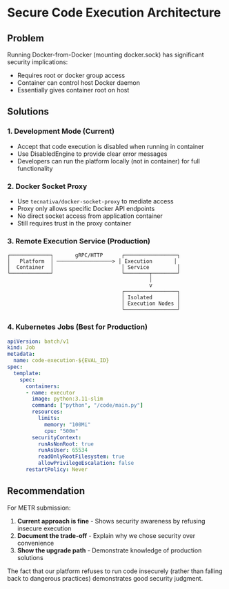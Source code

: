 # Secure Code Execution Architecture

## Problem

Running Docker-from-Docker (mounting docker.sock) has significant security implications:
- Requires root or docker group access
- Container can control host Docker daemon
- Essentially gives container root on host

## Solutions

### 1. Development Mode (Current)
- Accept that code execution is disabled when running in container
- Use DisabledEngine to provide clear error messages
- Developers can run the platform locally (not in container) for full functionality

### 2. Docker Socket Proxy
- Use `tecnativa/docker-socket-proxy` to mediate access
- Proxy only allows specific Docker API endpoints
- No direct socket access from application container
- Still requires trust in the proxy container

### 3. Remote Execution Service (Production)
```
┌─────────────┐       gRPC/HTTP      ┌─────────────────┐
│   Platform  │ ──────────────────> │ Execution       │
│  Container  │                      │ Service         │
└─────────────┘                      └────────┬────────┘
                                              │
                                              v
                                     ┌─────────────────┐
                                     │ Isolated        │
                                     │ Execution Nodes │
                                     └─────────────────┘
```

### 4. Kubernetes Jobs (Best for Production)
```yaml
apiVersion: batch/v1
kind: Job
metadata:
  name: code-execution-${EVAL_ID}
spec:
  template:
    spec:
      containers:
      - name: executor
        image: python:3.11-slim
        command: ["python", "/code/main.py"]
        resources:
          limits:
            memory: "100Mi"
            cpu: "500m"
        securityContext:
          runAsNonRoot: true
          runAsUser: 65534
          readOnlyRootFilesystem: true
          allowPrivilegeEscalation: false
      restartPolicy: Never
```

## Recommendation

For METR submission:
1. **Current approach is fine** - Shows security awareness by refusing insecure execution
2. **Document the trade-off** - Explain why we chose security over convenience
3. **Show the upgrade path** - Demonstrate knowledge of production solutions

The fact that our platform refuses to run code insecurely (rather than falling back to dangerous practices) demonstrates good security judgment.